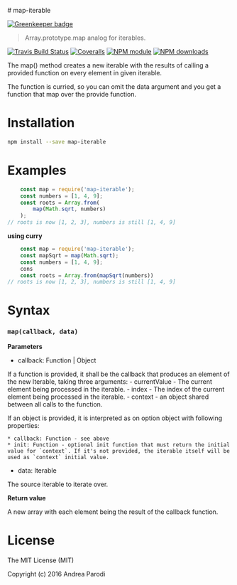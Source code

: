 # map-iterable

[![Greenkeeper badge](https://badges.greenkeeper.io/parro-it/map-iterable.svg)](https://greenkeeper.io/)

> Array.prototype.map analog for iterables.

[![Travis Build Status](https://img.shields.io/travis/parro-it/map-iterable.svg)](http://travis-ci.org/parro-it/map-iterable)
[![Coveralls](https://img.shields.io/coveralls/parro-it/map-iterable.svg?maxAge=2592000)](https://coveralls.io/github/parro-it/map-iterable)
[![NPM module](https://img.shields.io/npm/v/map-iterable.svg)](https://npmjs.org/package/map-iterable)
[![NPM downloads](https://img.shields.io/npm/dt/map-iterable.svg)](https://npmjs.org/package/map-iterable)


The map() method creates a new iterable with the results of calling a provided function on every element in given iterable.

The function is curried, so you can omit the data argument and you get a function that map over the provide function.

# Installation

```bash
npm install --save map-iterable
```

# Examples

```js
	const map = require('map-iterable');
	const numbers = [1, 4, 9];
	const roots = Array.from(
		map(Math.sqrt, numbers)
	);
// roots is now [1, 2, 3], numbers is still [1, 4, 9]

```

**using curry**

```js
	const map = require('map-iterable');
	const mapSqrt = map(Math.sqrt);
	const numbers = [1, 4, 9];
	cons
	const roots = Array.from(mapSqrt(numbers))
// roots is now [1, 2, 3], numbers is still [1, 4, 9]

```


# Syntax

### `map(callback, data)`

**Parameters**

* callback: Function | Object

If a function is provided, it shall be the callback that produces an element of the new Iterable, taking three arguments:
	- currentValue - The current element being processed in the iterable.
	- index - The index of the current element being processed in the iterable.
	- context - an object shared between all calls to the function.

If an object is provided, it is interpreted as on option object with following properties:

	* callback: Function - see above
	* init: Function - optional init function that must return the initial value for `context`. If it's not provided, the iterable itself will be used as `context` initial value.


* data: Iterable

The source iterable to iterate over.

**Return value**

A new array with each element being the result of the callback function.




# License

The MIT License (MIT)

Copyright (c) 2016 Andrea Parodi
